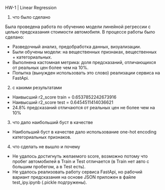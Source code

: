 HW-1 | Linear Regression



1) что было сделано

  Была проведена работа по обучению модели линейной регрессии с целью предсказания стоимости автомобиля. 
  В процессе работы было сделано:
- Разведочный анализ, предобработка данных, визуализации.
- Были обучены модели: на вещественных признаках, вещественных + категориальных.
- Выполнена кастомная метрика: доля предсказаний, отличающихся от реальных цен более чем на 10%.
- Попытка (вынужден использовать это слово) реализации сервиса на FastApi.



2) с какими результатами

- Наивысший r2_score train =  0.6537852242673916
- Наивысший r2_score test =  0.6454511414036621
- 24.8% предсказаний отличаются от реальных цен не более чем на 10%



3) что дало наибольший буст в качестве

- Наибольший буст в качестве дало использование one-hot encoding категориальных признаков.



4) что сделать не вышло и почему

- Не удалось достигнуть желаемого score, возможно потому что пробег автомобилей в Train и Test отличается (в Train нет авто с большим пробегом, а в Test есть).
- Не удалось реализовать работу сервиса FastApi, но рабочий вариант предсказания на основе JSON приложен в файле test_ipy.ipynb (.pickle подгружены).
